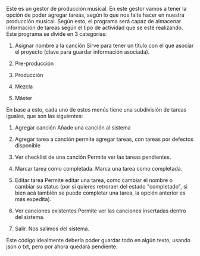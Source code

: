 Este es un gestor de producción musical.
En este gestor vamos a tener la opción de poder agregar tareas, según lo que nos falte hacer en nuestra producción musical.
Según esto, el programa será capaz de almacenar información de tareas según el tipo de actividad que se esté realizando.
Este programa se divide en 3 categorías:

1. Asignar nombre a la canción
Sirve para tener un título con el que asociar el proyecto (clave para guardar información asociada).


1. Pre-producción
2. Producción
3. Mezcla
4. Máster

En base a esto, cada uno de estos menús tiene una subdivisión de tareas iguales, que son las siguientes:


1. Agregar canción
Añade una canción al sistema

2. Agregar tarea a canción
permite agregar tareas, con tareas por defectos disponible

3. Ver checklist de una canción
Permite ver las tareas pendientes.

4. Marcar tarea como completada.
Marca una tarea como completada.

5. Editar tarea
Permite editar una tarea, como cambiar el nombre o cambiar su status (por si quieres retroraer del estado "completado", si bien acá también se puede completar una tarea, la opción anterior es más expedita).

6. Ver canciones existentes
Permite ver las canciones insertadas dentro del sistema.

7. Salir.
Nos salimos del sistema.

Este código idealmente debería poder guardar todo en algún texto, usando json o txt, pero por ahora quedará pendiente.
